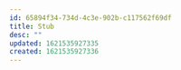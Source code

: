 ```yaml
---
id: 65894f34-734d-4c3e-902b-c117562f69df
title: Stub
desc: ""
updated: 1621535927335
created: 1621535927336
---
```

